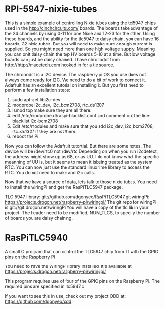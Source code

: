 RPI-5947-nixie-tubes
====================

This is a simple example of controlling Nixie tubes using the tcl5947 chips used in the http://cinchcircuits.com/ boards.  The boards take advantage of the 24 channels by using 0-11 for one Nixie and 12-23 for the other.  Using these boards, and the ability for the tlc5947 to daisy chain, you can have 16 boards, 32 nixie tubes.  But you will need to make sure enough current is supplied.  So you might need more than one high voltage supply.  Meaning you can onlt daisy chain the top HV boards 5-10 at a time.  But low voltage boards can just be daisy chained.
I have chronodot from http://http://macetech.com hooked in for a tie source.

The chronodot is a I2C device.  The raspberry pi OS you use does not always come ready for I2C. We need to do a bit of work to connect it.
 Adafruit has an excellent tutorial on installing it. But you first need to perform a few installation steps:
1. sudo apt-get libi2c-dev
2. modprobe i2c_dev, i2c_bcm2708, rtc_ds1307
3. lsmod top make sure they are all there.
4.  edit /etc/modprobe.d/raspi-blacklist.conf  and comment out the line: blacklist i2c-bcm2708
5. Edit /etc/modules and make sure that you add i2c_dev, i2c_bcm2708, rtc_ds1307 if they are not there.
6. reboot the Pi.

Now you can follow the Adafruit tutortial.   But there are some notes.  The device will be /dev/rtc0 not /dev/rtc
Depending on when you run i2cdetect, the address might show up as 68, or as UU.  I do not know what the specific meanning of UU is, but it seems to mean it isbeing treated as the system RTC.  You can now just use the standard linux time library to access the RTC.  You do not need to make and i2c calls.


Now that we have a source of data, lets talk to those nixie tubes. You need to install the wiringPi and get the RasPiTLC5947 package.

TLC 5947 library: git://github.com/dgonyeo/RasPiTLC5947.git
wiringPi: https://projects.drogon.net/raspberry-pi/wiringpi/
The git repo for wiringPi is git://git.drogon.net/wiringPi
You will have a copy of the tlc lib in your project.  The header need to be modified, NUM_TLCS, to specify the number of boards you are daisy chaining.



RasPiTLC5940
============

A small C program that can control the TLC5947 chip from TI with the GPIO pins on the Raspberry Pi

You need to have the WiringPi library installed. It's available at:
https://projects.drogon.net/raspberry-pi/wiringpi/

This program requires use of four of the GPIO pins on the Raspberry Pi. The required pins are specified in tlc5947.c

If you want to see this in use, check out my project ODD at:
https://github.com/dgonyeo/odd
